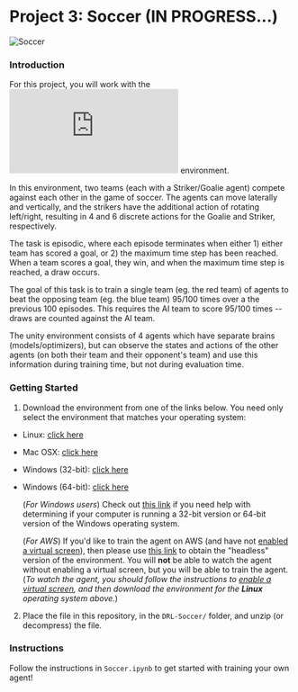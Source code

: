 [//]: # (Image References)

[image1]: https://user-images.githubusercontent.com/10624937/42135623-e770e354-7d12-11e8-998d-29fc74429ca2.gif "Trained Agent"
[image2]: https://user-images.githubusercontent.com/10624937/42135622-e55fb586-7d12-11e8-8a54-3c31da15a90a.gif "Soccer"


# Project 3: Soccer (IN PROGRESS...)

![Soccer][image2]

### Introduction

For this project, you will work with the ![soccer](https://github.com/Unity-Technologies/ml-agents/blob/master/docs/Learning-Environment-Examples.md#soccer-twos) environment.

In this environment, two teams (each with a Striker/Goalie agent) compete against each other in the game of soccer. The agents can move laterally and vertically, and the strikers have the additional action of rotating left/right, resulting in 4 and 6 discrete actions for the Goalie and Striker, respectively.

The task is episodic, where each episode terminates when either 1) either team has scored a goal, or 2) the maximum time step has been reached. When a team scores a goal, they win, and when the maximum time step is reached, a draw occurs.

The goal of this task is to train a single team (eg. the red team) of agents to beat the opposing team (eg. the blue team) 95/100 times over a the previous 100 episodes. This requires the AI team to score 95/100 times -- draws are counted against the AI team.

The unity environment consists of 4 agents which have separate brains (models/optimizers), but can observe the states and actions of the other agents (on both their team and their opponent's team) and use this information during training time, but not during evaluation time.

### Getting Started

1. Download the environment from one of the links below.  You need only select the environment that matches your operating system:
- Linux: [click here](https://s3-us-west-1.amazonaws.com/udacity-drlnd/P3/Soccer/Soccer_Linux.zip)
- Mac OSX: [click here](https://s3-us-west-1.amazonaws.com/udacity-drlnd/P3/Soccer/Soccer.app.zip)
- Windows (32-bit): [click here](https://s3-us-west-1.amazonaws.com/udacity-drlnd/P3/Soccer/Soccer_Windows_x86.zip)
- Windows (64-bit): [click here](https://s3-us-west-1.amazonaws.com/udacity-drlnd/P3/Soccer/Soccer_Windows_x86_64.zip)
    
    (_For Windows users_) Check out [this link](https://support.microsoft.com/en-us/help/827218/how-to-determine-whether-a-computer-is-running-a-32-bit-version-or-64) if you need help with determining if your computer is running a 32-bit version or 64-bit version of the Windows operating system.

    (_For AWS_) If you'd like to train the agent on AWS (and have not [enabled a virtual screen](https://github.com/Unity-Technologies/ml-agents/blob/master/docs/Training-on-Amazon-Web-Service.md)), then please use [this link](https://s3-us-west-1.amazonaws.com/udacity-drlnd/P3/Tennis/Tennis_Linux_NoVis.zip) to obtain the "headless" version of the environment.  You will **not** be able to watch the agent without enabling a virtual screen, but you will be able to train the agent.  (_To watch the agent, you should follow the instructions to [enable a virtual screen](https://github.com/Unity-Technologies/ml-agents/blob/master/docs/Training-on-Amazon-Web-Service.md), and then download the environment for the **Linux** operating system above._)

2. Place the file in this repository, in the `DRL-Soccer/` folder, and unzip (or decompress) the file. 

### Instructions

Follow the instructions in `Soccer.ipynb` to get started with training your own agent!  

